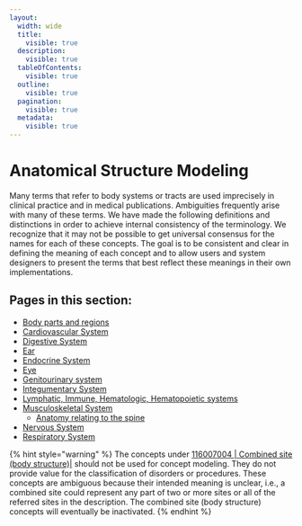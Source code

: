 ```yaml
---
layout:
  width: wide
  title:
    visible: true
  description:
    visible: true
  tableOfContents:
    visible: true
  outline:
    visible: true
  pagination:
    visible: true
  metadata:
    visible: true
---
```


# Anatomical Structure Modeling

Many terms that refer to body systems or tracts are used imprecisely in clinical practice and in medical publications. Ambiguities frequently arise with many of these terms. We have made the following definitions and distinctions in order to achieve internal consistency of the terminology. We recognize that it may not be possible to get universal consensus for the names for each of these concepts. The goal is to be consistent and clear in defining the meaning of each concept and to allow users and system designers to present the terms that best reflect these meanings in their own implementations.

## Pages in this section:

* [Body parts and regions](body-parts-and-regions.md)
* [Cardiovascular System](cardiovascular-system.md)
* [Digestive System](digestive-system.md)
* [Ear](ear.md)
* [Endocrine System](endocrine-system.md)
* [Eye](eye.md)
* [Genitourinary system](genitourinary-system.md)
* [Integumentary System](integumentary-system.md)
* [Lymphatic, Immune, Hematologic, Hematopoietic systems](lymphatic-immune-hematologic-hematopoietic-systems.md)
* [Musculoskeletal System](index/)
  * [Anatomy relating to the spine](index/anatomy-relating-to-the-spine.md)
* [Nervous System](nervous-system.md)
* [Respiratory System](respiratory-system.md)



{% hint style="warning" %}
The concepts under [116007004 | Combined site (body structure)|](http://snomed.info/id/116007004) should not be used for concept modeling. They do not provide value for the classification of disorders or procedures. These concepts are ambiguous because their intended meaning is unclear, i.e., a combined site could represent any part of two or more sites or all of the referred sites in the description. The combined site (body structure) concepts will eventually be inactivated.
{% endhint %}
